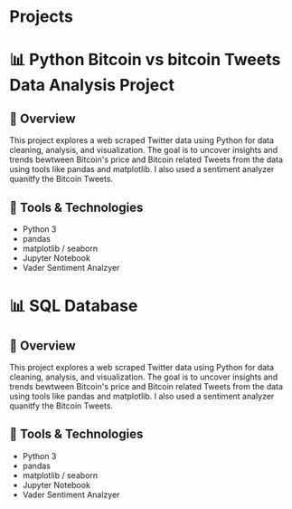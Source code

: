 # Projects

# 📊 Python Bitcoin vs bitcoin Tweets Data Analysis Project

## 📌 Overview

This project explores a web scraped Twitter data using Python for data cleaning, analysis, and visualization. The goal is to uncover insights and trends bewtween Bitcoin's price and Bitcoin related Tweets from the data using tools like pandas and matplotlib. I also used a sentiment analyzer quanitfy the Bitcoin Tweets. 

## 🧰 Tools & Technologies

- Python 3
- pandas
- matplotlib / seaborn
- Jupyter Notebook
- Vader Sentiment Analzyer

# 📊 SQL Database 

## 📌 Overview

This project explores a web scraped Twitter data using Python for data cleaning, analysis, and visualization. The goal is to uncover insights and trends bewtween Bitcoin's price and Bitcoin related Tweets from the data using tools like pandas and matplotlib. I also used a sentiment analyzer quanitfy the Bitcoin Tweets. 

## 🧰 Tools & Technologies

- Python 3
- pandas
- matplotlib / seaborn
- Jupyter Notebook
- Vader Sentiment Analzyer

